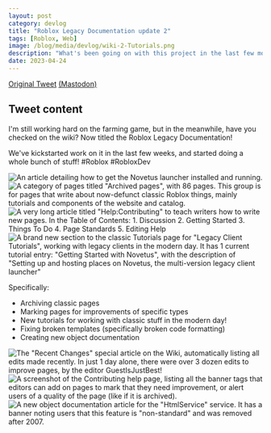 ```yaml
---
layout: post
category: devlog
title: "Roblox Legacy Documentation update 2"
tags: [Roblox, Web]
image: /blog/media/devlog/wiki-2-Tutorials.png
description: "What's been going on with this project in the last few months/weeks?"
date: 2023-04-24
---
```


[Original Tweet](https://twitter.com/real__jame/status/1650580328061321217) [(Mastodon)](https://wetdry.world/@jame/110255430670804812)

## Tweet content

I'm still working hard on the farming game, but in the meanwhile, have you checked on the wiki? Now titled the Roblox Legacy Documentation!

We've kickstarted work on it in the last few weeks, and started doing a whole bunch of stuff! #Roblox #RobloxDev

![An article detailing how to get the Novetus launcher installed and running.](/blog/media/devlog/wiki-2-Novetus.jpeg)
![A category of pages titled "Archived pages", with 86 pages. This group is for pages that write about now-defunct classic Roblox things, mainly tutorials and components of the website and catalog.](/blog/media/devlog/wiki-2-ArchivedPages.jpeg)
![A very long article titled "Help:Contributing" to teach writers how to write new pages. In the Table of Contents: 1. Discussion 2. Getting Started 3. Things To Do 4. Page Standards 5. Editing Help](/blog/media/devlog/wiki-2-Contributing.jpeg)
![A brand new section to the classic Tutorials page for "Legacy Client Tutorials", working with legacy clients in the modern day. It has 1 current tutorial entry: "Getting Started with Novetus", with the description of "Setting up and hosting places on Novetus, the multi-version legacy client launcher"](/blog/media/devlog/wiki-2-Tutorials.png)

Specifically:

- Archiving classic pages
- Marking pages for improvements of specific types
- New tutorials for working with classic stuff in the modern day!
- Fixing broken templates (specifically broken code formatting)
- Creating new object documentation

![The "Recent Changes" special article on the Wiki, automatically listing all edits made recently. In just 1 day alone, there were over 3 dozen edits to improve pages, by the editor GuestIsJustBest!](/blog/media/devlog/wiki-2-RecentChanges.jpeg)
![A screenshot of the Contributing help page, listing all the banner tags that editors can add on pages to mark that they need improvement, or alert users of a quality of the page (like if it is archived).](/blog/media/devlog/wiki-2-Tags.jpeg)
![A new object documentation article for the "HtmlService" service. It has a banner noting users that this feature is "non-standard" and was removed after 2007.](/blog/media/devlog/wiki-2-HtmlService.jpeg)
